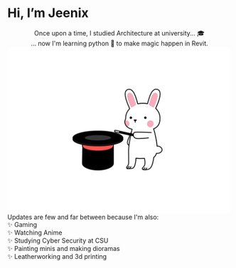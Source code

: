 # Hi, I’m Jeenix </br> 

<div align="center">
   Once upon a time, I studied Architecture at university... 🎓</br>
 ... now I'm learning python 🐍 to make magic happen in Revit. </br>
<img hight="300" width="500" alt="GIF" align="center" src="https://github.com/Jeenix/Jeenix/blob/f41e671a8e6acd942a14c62d4e2a3c2eaadd8ac6/bunny_magician.gif"></br>

</div>  
Updates are few and far between because I'm also:  </br>
✨ Gaming </br>
✨ Watching Anime </br>
✨ Studying Cyber Security at CSU</br>
✨ Painting minis and making dioramas </br>
✨ Leatherworking and 3d printing </br>

